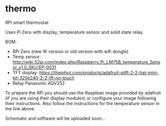 # thermo
RPi smart thermostat

Uses Pi Zero with display, temperature sensor and solid state relay.

BOM:
- RPi Zero (new W version or old version with wifi dongle)
- Temp sensor: http://wiki.52pi.com/index.php/Raspberry_Pi_LM75B_temperature_Sensor_v1.0_SKU:EP-0031
- TFT display: https://thepihut.com/products/adafruit-pitft-2-2-hat-mini-kit-320x240-2-2-tft-no-touch
- Relay Panasonic AQV252

To prepare the RPi you should use the Raspbian image provided by adafruit (if you are using their display modules) or configure your image following their instructions.
Also follow the instructions for the temperature sensor in the link above.

Schematic and software will be uploaded soon...
